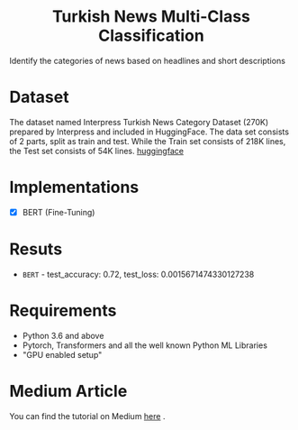 # <h1 align="center"> Turkish News Multi-Class Classification </h1>
Identify the categories of news based on headlines and short descriptions

# Dataset
The dataset named Interpress Turkish News Category Dataset (270K) prepared by Interpress and included in HuggingFace. The data set consists of 2 parts, split as train and test. While the Train set consists of 218K lines, the Test set consists of 54K lines. [huggingface](https://huggingface.co/datasets/interpress_news_category_tr)
  
# Implementations
  - [x] BERT (Fine-Tuning)

# Resuts
- `BERT` - test_accuracy: 0.72, test_loss: 0.0015671474330127238


# Requirements

* Python 3.6 and above
* Pytorch, Transformers and all the well known Python ML Libraries
* "GPU enabled setup"

# Medium Article
You can find the tutorial on Medium [here]() .
